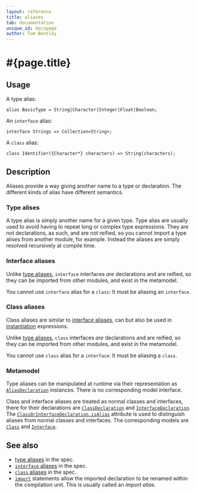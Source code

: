 ```yaml
---
layout: reference
title: aliases
tab: documentation
unique_id: docspage
author: Tom Bentley
---
```


# #{page.title}

## Usage 

A type alias:

<!-- try: -->
    alias BasicType = String|Character|Integer|Float|Boolean;
    
An `interface` alias:

<!-- try: -->
    interface Strings => Collection<String>;
    
A `class` alias:

<!-- try: -->
    class Identifier({Character*} characters) => String(characters);

## Description

Aliases provide a way giving another name to a type or declaration. The different kinds of alias have different semantics.

### Type alises

A type alias is simply another name for a given type. 
Type alias are usually used to avoid having to repeat long or complex type expressions. 
They are not declarations, as such, and are not reified, so you cannot import a type alises from another module, for example. 
Instead the aliases are simply resolved recursively at compile time. 

### Interface aliases

Unlike [type aliases](#type_alias), `interface` interfaces *are* declarations and are reified, 
so they can be imported from other modules, and exist in the metamodel.

You cannot use `interface` alias for a `class`: It must be aliasing an `interface`. 

### Class aliases

Class aliases are similar to [interface aliases](#interface_aliases), can but also be used in [instantiation](../../expression/instantiation) expressions. 

Unlike [type aliases](#type_alias), `class` interfaces *are* declarations and are reified, 
so they can be imported from other modules, and exist in the metamodel.

You cannot use `class` alias for a `interface`: It must be aliasing a `class`.

### Metamodel

Type aliases can be manipulated at runtime via their representation as
[`AliasDeclaration`](#{site.urls.apidoc_current}/meta/declaration/AliasDeclaration.type.html) 
instances. There is no corresponding model interface.

Class and interface aliases are treated as normal classes and interfaces,
there for their declarations are
[`ClassDeclaration`](#{site.urls.apidoc_current}/meta/declaration/ClassDeclaration.type.html)
and
[`InterfaceDeclaration`](#{site.urls.apidoc_current}/meta/declaration/InterfaceDeclaration.type.html).
The 
[`ClassOrInterfaceDeclaration.isAlias`](#{site.urls.apidoc_current}/meta/declaration/ClassOrInterfaceDeclaration.type.html#isAlias) 
attribute is used to distinguish aliases from normal classes and interfaces.
The corresponding models are
[`Class`](#{site.urls.apidoc_current}/meta/model/Class.type.html)
and
[`Interface`](#{site.urls.apidoc_current}/meta/model/Interface.type.html).

## See also

* [type aliases](#typealiaselimination) in the spec.
* [`interface` aliases](#interfacealiases) in the spec.
* [`class` aliases](#classaliases) in the spec.
* [`import`](../statement/import) statements allow the imported declaration to be renamed within 
  the compilation unit. This is usually called an *import alias*.
